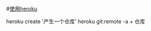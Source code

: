 #[使用heroku](https://devcenter.heroku.com/articles/git#creating-a-heroku-remote)

heroku create '产生一个仓库'
heroku git:remote -a + 仓库
